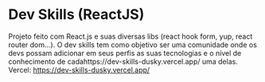 # Dev Skills (ReactJS)
Projeto feito com React.js e suas diversas libs (react hook form, yup, react router dom...). O dev skills tem como objetivo ser uma comunidade onde os devs possam adicionar em seus perfis as suas tecnologias e o nível de conhecimento de cadahttps://dev-skills-dusky.vercel.app/ uma delas.
Vercel: https://dev-skills-dusky.vercel.app/
